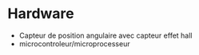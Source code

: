 # Hardware

- Capteur de position angulaire avec capteur effet hall
- microcontroleur/microprocesseur
